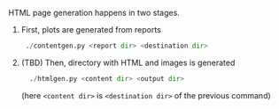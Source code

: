 HTML page generation happens in two stages.

1. First, plots are generated from reports

   ```python
    ./contentgen.py <report dir> <destination dir>
   ```

2. (TBD) Then, directory with HTML and images is generated

   ```python
     ./htmlgen.py <content dir> <output dir>
   ```

   (here `<content dir>` is `<destination dir>` of the
   previous command)
